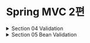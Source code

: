 # Spring MVC 2편

<details>
<summary>Section 04 Validation </summary>
<div markdown="1">

## 검증 요구사항 도착
- 상품 관리 시스템에 새로운 요구사항이 추가되었다.
  - 타입 검증
    - 가격, 수량에 문자가 들어가면 검증 오류 처리
  - 필드 검증
    - 상품명: 필수, 공백 X
    - 가격 1000원 이상, 1백만원 이하
    - 수량 최대 9999
  - 특정 필드의 범위를 넘어서는 검증
    - 가격 * 수량의 합은 10000원 이상
- 지금까지 만든 웹 애플리케이션은 폼 입력시 숫자를 문자로 작성하거나 해서 검증 오류가 발생하면 오류 화면으로 바로 이동한다.
- 이렇게 되면 사용자는 처음부터 해당 폼으로 이동해서 다시 입력을 해야 한다
- 유저 경험이 좋지 않다. 웹 서비스는 의례 폼 입력시 오류가 발생하면 고객이 입력한 데이터를 유지한 상태로 어떤 오류가 발생했는지 친절하게 알려주어야 한다.
- 컨트롤러의 중요한 역할 중 하나는 HTTP 요청이 정상인지 검증하는 것이다!
- 그리고 정상 로직보다 이런 검증 로직을 잘 개발하는 것이 더 어려울 수 있다.

### 참고: 클라이언트 검증, 서버 검증
- 클라이언트 검증은 조작할 수 있음으로 보안에 취약하다.
- 서버만으로 검증하면, 즉각적인 고객 사용성이 부족해진다.
- 둘을 적절히 섞어서 사용하되, 최종적으로 서버 검증은 필수
- API 방식을 사용하면 API 스펙을 잘 정의해서 검증 오류를 API 응답 결과에 잘 남겨주어야 함

## V1 검증 직접 처리
- 고객이 상품 등록 폼에서 상품명을 입력하지 않거나 가격, 수량 등이 너무 작거나 커서 검증 범위를 넘어서면 서버 검증 로직이 실패해야 한다.
- v1에서는 컨트롤러에서의 분기를 통해 직접적으로 검증을 처리한다. 

#### ValidationControllerV1 - addItem()

```java
    @PostMapping("/add")
    public String addItem(@ModelAttribute Item item, RedirectAttributes redirectAttributes, Model model) {

        //검증 오류 결과를 보관
        Map<String, String> errors = new HashMap<>();

        //검증 로직
        if (!StringUtils.hasText(item.getItemName())) {
            errors.put("itemName", "상품 이름은 필수입니다.");
        }
        if (item.getPrice() == null || item.getPrice() < 1000 || item.getPrice() > 1000000) {
            errors.put("price", "가격은 1,000 ~ 1,000,000 까지 허용합니다.");
        }
        if (item.getQuantity() == null || item.getQuantity() >= 9999) {
            errors.put("quantity", "수량은 최대 9,999 까지 허용합니다.");
        }
        //특정 필드가 아닌 복합 룰 검증
        if (item.getPrice() != null && item.getQuantity() != null) {
            int resultPrice = item.getPrice() * item.getQuantity();
            if (resultPrice < 10000) {
                errors.put("globalError", "가격 * 수량의 합은 10,000원 이상이어야 합니다. 현재 값 = " + resultPrice);
            }
        }
        //검증에 실패하면 다시 입력 폼으로
        if (!errors.isEmpty()) {
            log.info("errors = {} ", errors);
            model.addAttribute("errors", errors);
            return "validation/v1/addForm"; //이렇게 넘어가도 유저가 입력한 값이 남아있다. 왜? th:object item에 들어있으니까
        }

        //성공 로직
        Item savedItem = itemRepository.save(item);
        redirectAttributes.addAttribute("itemId", savedItem.getId());
        redirectAttributes.addAttribute("status", true);
        return "redirect:/validation/v1/items/{itemId}";
    }
```
- 해당 코드를 보면 검증시 오류가 발생할 경우 Map에 오류 정보를 담아두는 것을 확인할 수 있다.
- 이때 어떤 필드에서 오류가 발생했는지 구분하기 위해 오류가 발생한 필드명을 key로 이용한다
- 이후 뷰에서 이 데이터를 사용해서 고객에게 친절한 오류메시지를 출력하는 것이다.

#### 검증에 실패하면 다시 입력 폼으로
```java
if (!errors.isEmpty()) {
 model.addAttribute("errors", errors);
 return "validation/v1/addForm";
}
```
- 만약 검증에서 오류 메시지가 하나라도 있으면 오류 메시지를 출력하기 위해 model에 errors를 담고 입력 폼이 있는 뷰 템플릿으로 보낸다.
- 이렇게 해도 유저가 입력한 데이터는 남아있다. 왜!? th:object Item에 담겨있으니까!

### 타임리프 오류 처리 
```html
<!DOCTYPE HTML>
<html xmlns:th="http://www.thymeleaf.org">
<head>
    <meta charset="utf-8">
    <link th:href="@{/css/bootstrap.min.css}"
          href="../css/bootstrap.min.css" rel="stylesheet">
    <style>
 .container {
 max-width: 560px;
 }
 .field-error {
 border-color: #dc3545;
 color: #dc3545;
 }
 </style>
</head>
<body>
<div class="container">
    <div class="py-5 text-center">
        <h2 th:text="#{page.addItem}">상품 등록</h2>
    </div>
    <form action="item.html" th:action th:object="${item}" method="post">
        <div th:if="${errors?.containsKey('globalError')}">
            <p class="field-error" th:text="${errors['globalError']}">전체 오류
                메시지</p>
        </div>
        <div>
            <label for="itemName" th:text="#{label.item.itemName}">상품명</
            label>
            <input type="text" id="itemName" th:field="*{itemName}"
                   th:class="${errors?.containsKey('itemName')} ? 'form-control 
field-error' : 'form-control'"
                   class="form-control" placeholder="이름을 입력하세요">
            <div class="field-error" th:if="${errors?.containsKey('itemName')}"
                 th:text="${errors['itemName']}">
                상품명 오류
            </div>
        </div>
        <div>
            <label for="price" th:text="#{label.item.price}">가격</label>
            <input type="text" id="price" th:field="*{price}"
                   th:class="${errors?.containsKey('price')} ? 'form-control 
field-error' : 'form-control'"
                   class="form-control" placeholder="가격을 입력하세요">
            <div class="field-error" th:if="${errors?.containsKey('price')}"
                 th:text="${errors['price']}">
                가격 오류
            </div>
        </div>
        <div>
            <label for="quantity" th:text="#{label.item.quantity}">수량</label>
            <input type="text" id="quantity" th:field="*{quantity}"
                   th:class="${errors?.containsKey('quantity')} ? 'form-control 
field-error' : 'form-control'"
                   class="form-control" placeholder="수량을 입력하세요">
            <div class="field-error" th:if="${errors?.containsKey('quantity')}"
                 th:text="${errors['quantity']}">
                수량 오류
            </div>
        </div>
        <hr class="my-4">
        <div class="row">
            <div class="col">
                <button class="w-100 btn btn-primary btn-lg" type="submit"
                        th:text="#{button.save}">저장</button>
            </div>
            <div class="col">
                <button class="w-100 btn btn-secondary btn-lg"
                        onclick="location.href='items.html'"
                        th:onclick="|location.href='@{/validation/v1/items}'|"
                        type="button" th:text="#{button.cancel}">취소</button>
            </div>
        </div>
    </form>
</div> <!-- /container -->
</body>
</html>
```
- th:if를 사용하여 조건에 만족할 경우에만 HTML 태그를 보여주는 것을 확인할 수 있다

### 정리
- 만약 검증 오류가 발생하면 입력 폼을 다시 보여준다.
- 검증 오류들을 고객에게 친절하게 안내해서 다시 입력할 수 있게 한다.
- 검증 오류가 발생해도 고객이 입력한 데이터가 유지된다.

### 문제점
- 뷰 템플릿에서 중복 처리가 많다 (뭔가 비슷한 코드의 향연)
- 타입 오류 처리가 안된다.
  - Item의 price, quantity 같은 숫자 필드는 타입이 Integer 임으로 문자 타입으로 설정하는 것이 불가능하다.
  - 숫자 타입에 문자가 들어오면 오류가 발생한다.
  - 그런데 이러한 오류는 스프링 MVC에서 컨트롤러에 진입하기도 전에 예외가 발생하기 때문에 컨트롤러가 호출되지도 않고 400을 띄우게 된다.
- 결국 고객이 입력한 값도 어딘가에 별도로 관리가 되어야 한다.

## V2 Binding Result 
- 지금부터는 스프링이 제공하는 검증 오류 처리 방법을 알아보자
- 핵심은 BindingResult

#### ValidationControllerV2 - addItemV1
```java

    @PostMapping("/add")
    public String addItemV1(@ModelAttribute Item item, BindingResult bindingResult, RedirectAttributes redirectAttributes, Model model) {


        //검증 로직
        if (!StringUtils.hasText(item.getItemName())) {
//            errors.put("itemName", "상품 이름은 필수입니다.");
            bindingResult.addError(new FieldError("item", "itemName", "상품 이름은 필수 입니다"));
        }
        if (item.getPrice() == null || item.getPrice() < 1000 || item.getPrice() > 1000000) {
//            errors.put("price", "가격은 1,000 ~ 1,000,000 까지 허용합니다.");
            bindingResult.addError(new FieldError("item", "price", "가격은 1,000 ~ 1,000,000 까지 허용합니다."));
        }
        if (item.getQuantity() == null || item.getQuantity() >= 9999) {
//            errors.put("quantity", "수량은 최대 9,999 까지 허용합니다.");
            bindingResult.addError(new FieldError("item", "quantity", "수량은 최대 9,999 까지 허용합니다."));
        }
        //특정 필드가 아닌 복합 룰 검증
        if (item.getPrice() != null && item.getQuantity() != null) {
            int resultPrice = item.getPrice() * item.getQuantity();
            if (resultPrice < 10000) {
//                errors.put("globalError", "가격 * 수량의 합은 10,000원 이상이어야 합니다. 현재 값 = " + resultPrice);
                bindingResult.addError(new ObjectError("item", "가격 * 수량의 합은 10,000원 이상이어야 합니다. 현재 값 = " + resultPrice));
            }
        }
        //검증에 실패하면 다시 입력 폼으로
        if (bindingResult.hasErrors()) {
            log.info("errors={}", bindingResult);
            return "validation/v2/addForm";
        }

        //성공 로직
        Item savedItem = itemRepository.save(item);
        redirectAttributes.addAttribute("itemId", savedItem.getId());
        redirectAttributes.addAttribute("status", true);
        return "redirect:/validation/v2/items/{itemId}";
    }

```
- 이전 Map에서 하던 역할을 BindingResult가 하는 것이다.
- 필드에 오류가 있으면 FieldError 객체를 생성해서 bindingResult에 담아두면 된다.
- 이렇게 bindingResult를 채워서 뷰에 넘겨주면 타임리프는 또 최적화된 문법으로 이를 조회하고 조건 렌더링 할 수 있다.

```html
<form action="item.html" th:action th:object="${item}" method="post">
  <div th:if="${#fields.hasGlobalErrors()}">
    <p class="field-error" th:each="err : ${#fields.globalErrors()}"
       th:text="${err}">글로벌 오류 메시지</p>
  </div>
  <div>
    <label for="itemName" th:text="#{label.item.itemName}">상품명</label>
    <input type="text" id="itemName" th:field="*{itemName}"
           th:errorclass="field-error" class="form-control"
           placeholder="이름을 입력하세요">
    <div class="field-error" th:errors="*{itemName}">
      상품명 오류
    </div>
  </div>
  <div>
    <label for="price" th:text="#{label.item.price}">가격</label>
    <input type="text" id="price" th:field="*{price}"
           th:errorclass="field-error" class="form-control"
           placeholder="가격을 입력하세요">
    <div class="field-error" th:errors="*{price}">
      가격 오류
    </div>
  </div>
  <div>
    <label for="quantity" th:text="#{label.item.quantity}">수량</label>
    <input type="text" id="quantity" th:field="*{quantity}"
           th:errorclass="field-error" class="form-control"
           placeholder="수량을 입력하세요">
    <div class="field-error" th:errors="*{quantity}">
      수량 오류
    </div>
  </div>
```
- 타임리프는 스프링의 BindingResult를 활용해서 편리하게 검증 오류를 표현하는 기능을 제공한다.

## BindingResult
- 스프링이 제공하는 검증 오류를 보관하는 객체이다.
- 검증 오류가 발생하면 여기에 보관하면 된다.
- BindingResult가 있으면 @ModelAttribute에 데이터 바인딩 시 오류가 발생해도 컨트롤러가 호출된다! 
- 검증오류를 핸들링하겠다는 의사를 표명하는 것!

## FieldError, ObjectError
- 사용자 입력 오류 메시지가 화면에 남지 않는다.
- 화면에 남도록 수정해보자

```java    
    @PostMapping("/add")
    public String addItemV2(@ModelAttribute Item item, BindingResult bindingResult,
                            RedirectAttributes redirectAttributes) {
        if (!StringUtils.hasText(item.getItemName())) {
            bindingResult.addError(new FieldError("item", "itemName",
                    item.getItemName(), false, null, null, "상품 이름은 필수입니다."));
        }
        if (item.getPrice() == null || item.getPrice() < 1000 || item.getPrice() >
                1000000) {
            bindingResult.addError(new FieldError("item", "price", item.getPrice(),
                    false, null, null, "가격은 1,000 ~ 1,000,000 까지 허용합니다."));
        }
        if (item.getQuantity() == null || item.getQuantity() > 10000) {
            bindingResult.addError(new FieldError("item", "quantity",
                    item.getQuantity(), false, null, null, "수량은 최대 9,999 까지 허용합니다."));
        }
        //특정 필드 예외가 아닌 전체 예외
        if (item.getPrice() != null && item.getQuantity() != null) {
            int resultPrice = item.getPrice() * item.getQuantity();
            if (resultPrice < 10000) {
                bindingResult.addError(new ObjectError("item", null, null, "가격 * 수량의 합은 10,000원 이상이어야 합니다. 현재 값 = " + resultPrice));
            }
        }
        if (bindingResult.hasErrors()) {
            log.info("errors={}", bindingResult);
            return "validation/v2/addForm";
        }
        //성공 로직
        Item savedItem = itemRepository.save(item);
        redirectAttributes.addAttribute("itemId", savedItem.getId());
        redirectAttributes.addAttribute("status", true);
        return "redirect:/validation/v2/items/{itemId}";
    }

```
- FieldError의 생성자를 다르게 바꾸어 rejectedValue의 값을 남기도록 설정했다.
- 사용자의 입력 데이터가 컨트롤러의 @ModelAttribute에 바인딩되는 시점에 오류가 발생하면 모델 객체에 사용자 입력 값을 유지하기 어렵다
- 예를 들어서 가격에 숫자가 아닌 문자가 입력된다면 가격은 Integer 타입임으로 문자를 보관할 수 있는 방법이 없는 것이다.
- 그래서 오류가 발생한 경우 사용자 입력 값을 보관하는 별도의 방법이 필요하다.
- 그리고 이렇게 보관한 사용자 입력 값을 검증 오류 발생시 화면에 다시 출력하는 것이 위의 코드이다.

## 오류 코드와 메시지 처리1
- 오류 메시지를 하드코딩 하지 않고 체계적으로 다루어 보자

#### errors.properties

```properties
required.item.itemName=상품 이름은 필수입니다.
range.item.price=가격은 {0} ~ {1} 까지 허용합니다.
max.item.quantity=수량은 최대 {0} 까지 허용합니다.
totalPriceMin=가격 * 수량의 합은 {0}원 이상이어야 합니다. 현재 값 = {1}
```

#### addItemV3()
```java    
    @PostMapping("/add")
    public String addItemV3(@ModelAttribute Item item, BindingResult bindingResult,
                            RedirectAttributes redirectAttributes) {
        if (!StringUtils.hasText(item.getItemName())) {
            bindingResult.addError(new FieldError("item", "itemName",
                    item.getItemName(), false, new String[]{"required.item.itemName"}, null,
                    null));
        }
        if (item.getPrice() == null || item.getPrice() < 1000 || item.getPrice() >
                1000000) {
            bindingResult.addError(new FieldError("item", "price", item.getPrice(),
                    false, new String[]{"range.item.price"}, new Object[]{1000, 1000000}, null));
        }
        if (item.getQuantity() == null || item.getQuantity() > 10000) {
            bindingResult.addError(new FieldError("item", "quantity",
                    item.getQuantity(), false, new String[]{"max.item.quantity"}, new Object[]
                    {9999}, null));
        }
        //특정 필드 예외가 아닌 전체 예외
        if (item.getPrice() != null && item.getQuantity() != null) {
            int resultPrice = item.getPrice() * item.getQuantity();
            if (resultPrice < 10000) {
                bindingResult.addError(new ObjectError("item", new String[]
                        {"totalPriceMin"}, new Object[]{10000, resultPrice}, null));
            }
        }
        if (bindingResult.hasErrors()) {
            log.info("errors={}", bindingResult);
            return "validation/v2/addForm";
        }
        //성공 로직
        Item savedItem = itemRepository.save(item);
        redirectAttributes.addAttribute("itemId", savedItem.getId());
        redirectAttributes.addAttribute("status", true);
        return "redirect:/validation/v2/items/{itemId}";
    }

```
- codes 인자를 통해 메시지 코드를 지정하고 argument를 전달해 치환할 값이 있으면 치환하도록 했다
- 중앙에서 메시지를 관리하고 코드를 이용하여 오류 메시지의 일관성을 유지하도록 설계한 것이다.

## 오류 코드와 메시지 처리2
- FieldError, ObjectError는 파라미터도 많아서 직접 다루기 너무 번거롭다.
- 좀 더 자동화 할 수 있는 여지가 없을까?
- 컨트롤러에서 BindingResult는 검증해야 할 객체인 target 바로 다음에 온다.
- 따라서 BindingResult는 이미 본인이 검증해야 할 객체인 target을 알고 있는 것이다.
- 미리 알고 있다는 점을 이용해서 코드를 줄여보자!
- BindingResult가 제공하는 rejectValue(), reject()를 사용하면 FieldError, ObjectError를 직접 생성하지 않고 깔끔하게 검증 오류를 다룰 수 있다.

#### ValidationItemControllerV2 - addItemV4() 추가
```java
    @PostMapping("/add")
    public String addItemV4(@ModelAttribute Item item, BindingResult bindingResult, RedirectAttributes redirectAttributes) {
        log.info("objectName={}", bindingResult.getObjectName());
        log.info("target={}", bindingResult.getTarget());
        if (!StringUtils.hasText(item.getItemName())) {
            bindingResult.rejectValue("itemName", "required");
        }
        if (item.getPrice() == null || item.getPrice() < 1000 || item.getPrice() > 1000000) {
            bindingResult.rejectValue("price", "range", new Object[]{1000, 1000000}, null);
        }
        if (item.getQuantity() == null || item.getQuantity() > 10000) {
            bindingResult.rejectValue("quantity", "max", new Object[]{9999}, null);
        }
        //특정 필드 예외가 아닌 전체 예외
        if (item.getPrice() != null && item.getQuantity() != null) {
            int resultPrice = item.getPrice() * item.getQuantity();
            if (resultPrice < 10000) {
                bindingResult.reject("totalPriceMin", new Object[]{10000,
                        resultPrice}, null);
            }
        }
        if (bindingResult.hasErrors()) {
            log.info("errors={}", bindingResult);
            return "validation/v2/addForm";
        }
        //성공 로직
        Item savedItem = itemRepository.save(item);
        redirectAttributes.addAttribute("itemId", savedItem.getId());
        redirectAttributes.addAttribute("status", true);
        return "redirect:/validation/v2/items/{itemId}";
    }
```
- 실행해보니 오류 메시지가 정상 출력된다. 그런데 errors.properties에 있는 코드를 완벽히 직접 입력하지 않았는데 어떻게 출력한 것일까?
- rejectValue의 파라미터로 받는 error코드는 메시지에 등록된 코드가 아니다. (messageResolber를 위한 코드)
- 이는 뒤에서 자세히 알아보자

## 오류 코드와 메시지 처리 3
- 오류 코드를 만들 때 다음과 같이 자세히 만들 수도 있고, 
  - required.item.itemName : 상품 이름은 필수 입니다.
  - range.item.price : 상품의 가격 범위 오류 입니다.
- 또는 다음과 같이 단순하게 만들수도 있다. 
  - required : 필수 값 입니다.
  - range : 범위 오류 입니다.
- 단순하게 만들면 범용성이 좋아서 여러곳에서 사용할 수 있지만, 메시지를 세밀하게 작성하기 어렵다.
- 반대로 너무 자세하게 만들면 범용성이 떨어진다.
- 가장 좋은 방법은 범용성으로 사용하다가 세밀하게 작성해야 하는 경우에는 세밀한 내용이 적용되도록 메시지에 단계를 두는 방법이다.

### 예시
- 예를 들어서 required라는 오류 코드를 사용한다고 가정해보자
- 다음과 같이 required라는 메시지만 있으면 이 메시지를 선택해서 사용하는 것이다.
  - required : 필수 값 입니다.
- 그런데 오류 메시지에 required.item.itemName과 같이 객체명과 필드명을 조합한 세밀한 메시지 코드가 있으면 이 메시지를 높은 우선 순위로 사용하는 것이다.
  - required : 필수 값 입니다.
  - required.item.itemName: 상품 이름은 필수 입니다.
- 물론 이렇게 객체명과 필드명을 조합한 메시지가 있는지 우선 확인하고, 없으면 좀 더 범용적인 메시지를 선택하도록 추가 개발이 필요하다
- 하지만 범용성 있게 잘 개발해두면 메시지의 추가만으로 매우 편리하게 오류 메시지를 관리할 수 있을 것이다.
- 스프링은 MessageCodesResolver라는 것으로 이러한 기능을 지원한다! 


## 오류 코드와 메시지 처리 4
- 우선 테스트 코드로 MessageCodesResolver를 알아보자

```java
package hello.itemservice.validation;
import org.junit.jupiter.api.Test;
import org.springframework.validation.DefaultMessageCodesResolver;
import org.springframework.validation.MessageCodesResolver;
import static org.assertj.core.api.Assertions.assertThat;
public class MessageCodesResolverTest {
  MessageCodesResolver codesResolver = new DefaultMessageCodesResolver();
  @Test
  void messageCodesResolverObject() {
    String[] messageCodes = codesResolver.resolveMessageCodes("required",
            "item");
    assertThat(messageCodes).containsExactly("required.item", "required");
  }
  @Test
  void messageCodesResolverField() {
    String[] messageCodes = codesResolver.resolveMessageCodes("required",
            "item", "itemName", String.class);
    assertThat(messageCodes).containsExactly(
            "required.item.itemName",
            "required.itemName",
            "required.java.lang.String",
            "required"
    );
  }
}
```

### MessageCodesResolver
- 검증 오류 코드로 메시지 코드들을 생성한다.
- MessageCodesResolver는 인터페이스이고 DefaultMessageCodesResolver는 기본 구현체이다.
- DefaultMessageCodesResolver는 기본 메시지 생성 규칙이 있다.
  - 객체 오류
    - code + "." + object name
    - code
    - 예시
      - 오류 코드 : required, object name : item
      - required.item
      - required
  - 필드 오류
    - code + "." + object name + "." + field
    - code + "." + field
    - code + "." + field type
    - code
    - 예시 
      - 오류 코드: typeMismatch, object name "user", field "age", field type: int
      - "typeMismatch.user.age"
      - "typeMismatch.age"
      - "typeMismatch.int"
      - "typeMismatch"

### 동작 방식
- rejectValue(), reject()는 내부에서 MessageCodeResolver를 사용한다.
- 여기에서 메시지 코드들을 생성한다.
- FieldError, ObjectError의 생성자를 보면 오류 코드를 하나가 아니라 여러 오류 코드를 가질 수 있었다.
- MessageCodeResolver를 통해서 생성된 순서대로 오류 코드를 보관하기 위한 것이다.
- 이 부분을 로그를 찍어 확인해보면 코드가 다음과 같이 저장되어 있다
  - codes [range.item.price, range.price, range.java.lang.Integer, range]

#### FieldError rejectValue("itemName", "required")
- 다음 4가지 오류 코드를 자동으로 생성
- required.item.itemName
- required.itemName
- required.java.lang.String
- required
#### ObjectError reject("totalPriceMin")
- 다음 2가지 오류 코드를 자동으로 생성
- totalPriceMin.item
- totalPriceMin

#### 우선순위가 가능한 이유!
- 이렇게 codes를 만들어서 넘기면 우선순위에 맞게 걸리는 값을 꺼내는 것이다.
- 이를 통해서 범용적이면서도 세세한 것이 필요한 부분에는 알맞은 처리를 할 수 있는 메시지 코드 계층화가 이루어진 것이다


## 오류 코드와 메시지 처리 5
- 핵심은 구체적인 것에서 덜 구체적인 것으로!
- MessageCodeResolver는 required.item.itemName 처럼 구체적인 것을 먼저 만들어주고 required 처럼 덜 구체적인 것을 가장 나중에 만든다.
- 이렇게 하면 앞서 말한 것처럼 메시지와 관련된 공통 전략을 편리하게 도입할 수 있다.
- 하지만 왜 이렇게 복잡하게 사용하는가?
- 모든 오류 코드에 대해서 메시지를 각각 다 정의하면 개발자 입장에서 관리하기 너무 힘들다
- 계층화를 시켜 효과적으로 관리하는 것이다.
- 이제 우리 어플리케이션에 이런 오류 코드 전략을 도입해보자
- errors.properties만 수정하면 된다.

## 오류 코드와 메시지 처리
- 검증 오류 코드는 다음과 같이 2가지로 나눌 수 있다.
  - 개발자가 직접 설정한 오류 코드 -> rejectValue를 직접 호출
  - 스프링이 직접 검증 오류에 추가한 경우 (주로 타입 정보가 맞지 않음)
- 지금까지는 컨트롤러가 호출 되고 우리가 검증한 내용에 대해 오류 코드를 생성하고 처리하는 것을 보았다.
- 그런데 binding에 실패해서 스프링이 날려주는 오류 메시지는 어떻게 처리해야 할까?

### 직접 확인해보자
- price 필드에 문자 "A"를 입력해보자
- 로그를 확인해보면 BindingResult에 FieldError가 담겨있고, 다음과 같은 메시지 코드들이 생성되었다.
- codes[typeMismatch.item.price,typeMismatch.price,typeMismatch.java.lang.Integer,typ
  eMismatch]
- 4가지 메시지 코드가 입력되어 있는 것이다.
- 그렇다 스프링은 타입 오류가 발생하면 typeMismatch라는 오류 코드를 사용한다. 
- 이 오류 코드가 MessageCodesResolver를 통하면서 4가지 메시지 코드가 생성된 것이다.

### errors.properties 추가
```properties
#추가
typeMismatch.java.lang.Integer=숫자를 입력해주세요.
typeMismatch=타입 오류입니다.
```
- 이렇게 추가하고 실행하면 오류 메시지를 올바르게 처리하는 것을 확인할 수 있다.
- 메시지 코드 생성 전략은 그냥 만들어진 것이 아니다!
- 조금 뒤에서 Bean Validation을 학습하면 그 진가를 더 확인할 수 있다.

## Validator 분리1
- 목표 : 복잡한 검증 로직을 별도로 분리하자
- 컨트롤러에서 검증 로직이 차지하는 부분은 매우 크다.
- 이런 경우 별도의 클래스로 역할을 분리하는 것이 좋다.
- 그리고 이렇게 분리한 검증 로직을 재사용 할 수도 있다.

#### ItemValidator 생성
```java
package hello.itemservice.web.validation;
import hello.itemservice.domain.item.Item;
import org.springframework.stereotype.Component;
import org.springframework.validation.Errors;
import org.springframework.validation.ValidationUtils;
import org.springframework.validation.Validator;
@Component
public class ItemValidator implements Validator {
  @Override
  public boolean supports(Class<?> clazz) {
    return Item.class.isAssignableFrom(clazz);
  }
  @Override
  public void validate(Object target, Errors errors) {
    Item item = (Item) target;
    ValidationUtils.rejectIfEmptyOrWhitespace(errors, "itemName",
            "required");
    if (item.getPrice() == null || item.getPrice() < 1000 ||
            item.getPrice() > 1000000) {
      errors.rejectValue("price", "range", new Object[]{1000, 1000000},
              null);
    }
    if (item.getQuantity() == null || item.getQuantity() > 10000) {
      errors.rejectValue("quantity", "max", new Object[]{9999}, null);
    }
    //특정 필드 예외가 아닌 전체 예외
    if (item.getPrice() != null && item.getQuantity() != null) {
      int resultPrice = item.getPrice() * item.getQuantity();
      if (resultPrice < 10000) {
        errors.reject("totalPriceMin", new Object[]{10000,
                resultPrice}, null);
      }
    }
  }
}
```
- 스프링은 검증을 체계적으로 제공하기 위해 Validator 인터페이스를 제공한다.
- support() : 해당 검증기를 지원하는 여부 확인
- validate(): 검증 대상 객체와 BindingResult

#### ItemValidator 호출

```java
private final ItemValidator itemValidator;
@PostMapping("/add")
public String addItemV5(@ModelAttribute Item item, BindingResult bindingResult,
        RedirectAttributes redirectAttributes) {
        itemValidator.validate(item, bindingResult);

        if (bindingResult.hasErrors()) {
            log.info("errors={}", bindingResult);
            return "validation/v2/addForm";
        }
        //성공 로직
        Item savedItem = itemRepository.save(item);
        redirectAttributes.addAttribute("itemId", savedItem.getId());
        redirectAttributes.addAttribute("status", true);
        return "redirect:/validation/v2/items/{itemId}";
}
```
- 실행해보면 기존과 완전히 동일하게 동작하는 것을 확인할 수 있다.
- 검증과 관련된 부분이 깔끔하게 분리 되었다. 

## Validator 분리 2
- 스프링이 Validator 인터페이스를 별도로 제공하는 이유는 체계적으로 검증 기능을 도입하기 위해서다.
- 그런데 앞에서는 검증기를 직접 불러서 사용했고, 이렇게 사용해도 문제는 없다.
- 그런데 Validator 인터페이스를 사용해서 검증기를 만들면 스프링의 추가적인 도움을 받을 수 있다.

### WebDataBinder
- WebDataBinder는 스프링의 파라미터 바인딩의 역할을 해주고 검증 기능도 내부에 포함한다.

#### ValidationItemControllerV2 추가
```java
@InitBinder
public void init(WebDataBinder dataBinder) {
        log.info("init binder {}", dataBinder);
        dataBinder.addValidators(itemValidator);
}
```
- 이렇게 WebDataBinder에 검증기를 추가하면 해당 컨트롤러에서는 검증기를 자동으로 적용할 수 있다.
- @InitBinder -> 해당 컨트롤러에만 영향을 준다. 글로벌 설정을 하려면 별도로!

#### addItemV6
```java
@PostMapping("/add")
public String addItemV6(@Validated @ModelAttribute Item item, BindingResult
        bindingResult, RedirectAttributes redirectAttributes) {
        if (bindingResult.hasErrors()) {
            log.info("errors={}", bindingResult);
            return "validation/v2/addForm";
        }
        //성공 로직
        Item savedItem = itemRepository.save(item);
        redirectAttributes.addAttribute("itemId", savedItem.getId());
        redirectAttributes.addAttribute("status", true);
        return "redirect:/validation/v2/items/{itemId}";
}
```
- validator를 직접 호출하는 부분이 사라지고 대신에 검증 대상 앞에 @Validated가 붙었다.

### 동작 방식
- @Validated는 검증기를 실행하라는 애노테이션이다.
- 이 애노테이션이 붙으면 앞서 WebDataBinder에 등록한 검증기를 찾아서 실행한다.
- 그런데 여러 검증기를 등록한다면 그 중에 어떤 검증기가 실행되어야 할 지 구분이 필요하다.
- 이 때 supports()가 사용된다.
- 여기서는 supports(Item.class)가 호출되고, 결과가 true임으로 ItemValidator의 validate()가 호출된다!

</div>
</details>


<details>
<summary>Section 05 Bean Validation </summary>
<div markdown="1">

## Bean Validation - 소개
- 검증 기능을 지금처럼 매번 코드로 작성하는 것은 상당히 번거롭다.
- 특히 특정 필드에 대한 검증 로직은 대부분 빈 값인지 아닌지, 특정 크기를 넘는지 아닌지와 같이 매우 일반적인 로직이다.
- Bean Validation은 검증 로직을 편리하게 적용할 수 있도록 도와준다.

```java
public class Item {
 private Long id;
 @NotBlank
 private String itemName;
 @NotNull
 @Range(min = 1000, max = 1000000)
 private Integer price;
 @NotNull
 @Max(9999)
 private Integer quantity;
 //...
}
```

## Bean Validation - 시작
- Bean Validation 기능을 어떻게 사용하는지 코드로 알아보자
- 먼저 스프링과 통합하지 않고 순수한 Bean Validaiton 사용법 부터 테스트 코드로 알아보자
#### Item에 BeanValidation 애노테이션 적용
```java
package hello.itemservice.domain.item;
import lombok.Data;
import org.hibernate.validator.constraints.Range;
import javax.validation.constraints.Max;
import javax.validation.constraints.NotBlank;
import javax.validation.constraints.NotNull;
@Data
public class Item {
  private Long id;
  @NotBlank
  private String itemName;
  @NotNull
  @Range(min = 1000, max = 1000000)
  private Integer price;
  @NotNull
  @Max(9999)
  private Integer quantity;
  public Item() {
  }
  public Item(String itemName, Integer price, Integer quantity) {
    this.itemName = itemName;
    this.price = price;
    this.quantity = quantity;
  }
}
```

#### 테스트 코드
```java
public class BeanValidationTest {
  @Test
  void beanValidation() {
    ValidatorFactory factory = Validation.buildDefaultValidatorFactory();
    Validator validator = factory.getValidator();
    Item item = new Item();
    item.setItemName(" "); //공백
    item.setPrice(0);
    item.setQuantity(10000);
    Set<ConstraintViolation<Item>> violations = validator.validate(item);
    for (ConstraintViolation<Item> violation : violations) {
      System.out.println("violation=" + violation);
      System.out.println("violation.message=" + violation.getMessage());
    }
  }
}
```
- 검증기를 명시적으로 생성하고 ConstraintViolation 출력 결과를 보면 다양한 정보를 확인할 수 있다.
- 스프링은 여기서 더 나아가서 이미 개발자를 위해 빈 검증기를 통합해두었는데 이제 그 사용법을 알아보자

## Bean Validation - 스프링 적용
- 기존에 등록한 ItemValidator를 제거해두고 BeanValidation을 사용해보자
- 정상 동작하는 것을 확인할  수 있다.
- 스프링 MVC는 어떻게 Bean Validator를 사용하는가?
- 스프링 부트에 spring-boot-starter-validation 라이브러리를 넣으면 자동으로 Bean Validator를 인지하고 스프링에 통합한다
- 스프링 부트는 자동으로 글로벌 Validator로 등록한다.
- 이 Validator는 @NotNull같은 애노테이션을 보고 검증을 수행한다.
- 이렇게 글로벌 Validator가 적용되어 있기 때문에 애노테이션만 적용하면 되는 것이다.
- 검증 오류가 발생하면 FieldError, ObjectError를 생성해서 BindinResult에 담아준다.

## Bean Validator 검증 순서
-  @ModelAttribute 각각의 필드에 타입 변환 시도
  - 성공하면 다음으로
  - 실패하면 typeMismatch 로 FieldError 추가
- Validator 적용
  - 바인딩에 성공한 필드만 Bean Validation이 적용된다.
  - 생각해보면 당연! 
  - 1000~10000사이여야 되는 건 바인딩이 올바르게 된 후에 검증할 수 있다.

## Bean Validation - 에러 코드 핸들링
- Bean Validation이 기본으로 제공하는 오류 메시지를 좀 더 자세히 변경하고 싶으면 어떻게 해야 할끼?
- 어떤 ErrorCode가 resolve되는지 확인하고 errors.properties에 추가하면 된다.
- 예시를 보자
- NotBlank라는 오류 코드를 기반으로 MessageCodeResolver가 만들어낸 메시지 코드들을 살펴보자
  - @NotBlank
  - NotBlank.item.itemName
  - NotBlank.itemName
  - NotBlank.java.lang.String
  - NotBlank
- 여기에 맞게 메시지를 등록하면 메시지가 잘 처리될 것이다.
- 또 메시지처리는 messageSource말고 다른 곳에서 할 수도 있다. 
- BeanValidation이 메시지를 찾는 순서를 알면 어떤 곳에 메시지를 등록하는지 알 수 있다
- BeanValidation이 메시지를 찾는 순서는 다음과 같다
  - 생성된 메시지 코드 순서대로 messageSource에서 메시지 찾기
  - 애노테이션의 message 속성 사용 (@NotBlank(message = "공백! {0}"))
  - 라이브러리가 제공하는 기본 값 사용
- 즉 메시지 코드를 통해 메시지를 찾는 것이 먼저 일어나고 없으면 애노테이션 순서로 감을 기억하자

## Bean Validation - 오브젝트 오류
- Bean Validation에서 특정 필드가 아닌 오브젝트 관련 오류는 어떻게 처리할 수 있을까?
- 잘 사용하지는 않지만 다음과 같이 @ScriptAssert()를 사용할 수 있다.

```java
@Data
@ScriptAssert(lang = "javascript", script = "_this.price * _this.quantity >= 10000")
public class Item {
 //...
}
```
- 실행해보면 오브젝트 오류를 잘 잡아내는 것을 확인할 수 있다.
- 메시지 코드도 다음과 같이 생성된다.
  - ScriptAssert.item
  - ScriptAssert
- 그런데 실제 사용해보면 제약이 많고 제공하는 기능보다 복잡함이 크다.
- 그리고 실무에서는 검증 기능이 해당 객체의 범위를 넘어서는 경우들도 종종 등장하는데 그런 경우 대응이 어렵다.
- 결론은 오브젝트 오류의 경우 @ScriptAssert를 사용하는 것보다 다음과 같이 오브젝트 오류 관련 부분만 직접 자바 코드로 작성하는 것을 권장한다.
```java    
    @PostMapping("/add")
    public String addItem(@Validated @ModelAttribute Item item, BindingResult bindingResult, RedirectAttributes redirectAttributes) {
        //특정 필드 예외가 아닌 전체 예외
        if (item.getPrice() != null && item.getQuantity() != null) {
            int resultPrice = item.getPrice() * item.getQuantity();
            if (resultPrice < 10000) {
                bindingResult.reject("totalPriceMin", new Object[]{10000, resultPrice}, null);
            }
        }
        if (bindingResult.hasErrors()) {
            log.info("errors={}", bindingResult);
            return "validation/v3/addForm";
        }
        //성공 로직
        Item savedItem = itemRepository.save(item);
        redirectAttributes.addAttribute("itemId", savedItem.getId());
        redirectAttributes.addAttribute("status", true);
        return "redirect:/validation/v3/items/{itemId}";
    }
```

## Bean Validation - 수정에 적용
- 상품 수정에도 빈 검증을 적용해보자
- 이전에 했던 것과 동일하게 수정을 진행했다.
- 그런데 이렇게 두면 한계가 드러나는데.. 바로 다음에 확인해보자








</div>
</details>